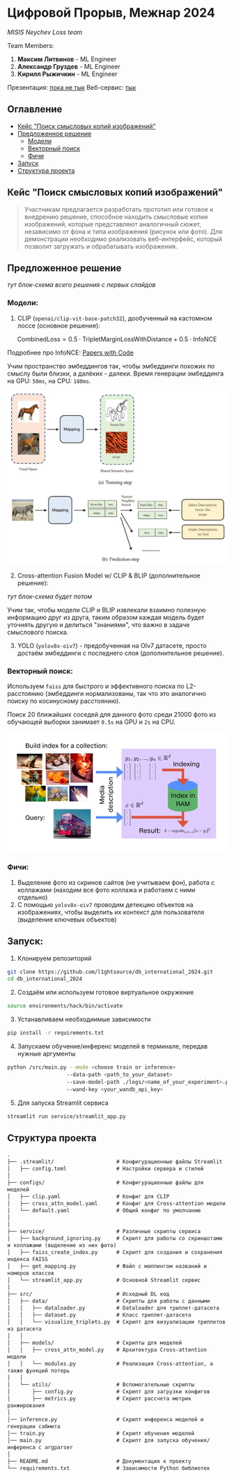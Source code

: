 # Цифровой Прорыв, Межнар 2024

*MISIS Neychev Loss team*

Team Members:
1) **Максим Литвинов** - ML Engineer
2) **Александр Груздев** - ML Engineer
3) **Кирилл Рыжичкин** - ML Engineer

Презентация: [пока не тык](google.com)
Веб-сервис: [тык](http://fotorientir.itatmisis.ru:8501/)

## Оглавление

- [Кейс "Поиск смысловых копий изображений"](##-кейс-поиск-смысловых-копий-изображений)
- [Предложенное решение](##-предложенное-решение)
  - [Модели](###-модели)
  - [Векторный поиск](###-векторный-поиск)
  - [Фичи](###-фичи)
- [Запуск](##-запуск)
- [Структура проекта](##-структура-проекта)

## Кейс "Поиск смысловых копий изображений"

> Участникам предлагается разработать прототип или готовое к внедрению решение, способное находить смысловые копии изображений, которые представляют аналогичный сюжет, независимо от фона и типа изображения (рисунок или фото). Для демонстрации необходимо реализовать веб-интерфейс, который позволит загружать и обрабатывать изображения.

## Предложенное решение

*тут блок-схема всего решения с первых слайдов*

### Модели:
1) CLIP (`openai/clip-vit-base-patch32`), дообученный на кастомном лоссе (основное решение):

$$
\text{CombinedLoss} = 0.5 \cdot \text{TripletMarginLossWithDistance} + 0.5 \cdot \text{InfoNCE}
$$

Подробнее про InfoNCE: [Papers with Code](https://paperswithcode.com/method/infonce)

Учим пространство эмбеддингов так, чтобы эмбеддинги похожих по смыслу были близки, а далёких - далеки.
Время генерации эмбеддинга на GPU: `50ms`, на CPU: `180ms`.

![clip](img/clip.webp)

2) Cross-attention Fusion Model w/ CLIP & BLIP (дополнительное решение):

*тут блок-схема будет потом*

Учим так, чтобы модели CLIP и BLIP извлекали взаимно полезную информацию друг из друга, таким образом каждая модель будет уточнять другую и делиться "знаниями", что важно в задаче смыслового поиска.

3) YOLO (`yolov8x-oiv7`) - предобученная на OIv7 датасете, просто достаём эмбеддинги с последнего слоя (дополнительное решение).

### Векторный поиск:

Используем `faiss` для быстрого и эффективного поиска по L2-расстоянию (эмбеддинги нормализованы, так что это аналогично поиску по косинусному расстоянию).

Поиск 20 ближайших соседей для данного фото среди 21000 фото из обучающей выборки занимает `0.5s` на GPU и `2s` на CPU.

![faiss](img/faiss.webp)

### Фичи:

1) Выделение фото из скринов сайтов (не учитываем фон), работа с коллажами (находим все фото коллажа и работаем с ними отдельно)
2) С помощью `yolov8x-oiv7` проводим детекцию объектов на изображениях, чтобы выделить их контекст для пользователя (выделение ключевых объектов)

## Запуск:

1) Клонируем репозиторий 
```bash
git clone https://github.com/l1ghtsource/db_international_2024.git
cd db_international_2024
```
2) Создаём или используем готовое виртуальное окружение 
```bash
source environments/hack/bin/activate
```
3) Устанавливаем необходиимые зависимости
```bash
pip install -r requirements.txt
```
4) Запускаем обучение/инференс моделей в терминале, передав нужные аргументы
```bash
python /src/main.py --mode <choose train or inference> 
                   --data-path <path_to_your_dataset> 
                   --save-model-path ./logs/<name_of_your_experiment>.pth 
                   --wand-key <your_wandb_api_key>
``` 
5) Для запуска Streamlit сервиса
```bash
streamlit run service/streamlit_app.py
```

## Структура проекта

```
.
├── .streamlit/                    # Конфигурационные файлы Streamlit
│   ├── config.toml                # Настройки сервера и стилей
│
├── configs/                       # Конфигурационные файлы для моделей
│   ├── clip.yaml                  # Конфиг для CLIP 
│   ├── cross_attn_model.yaml      # Конфиг для Cross-attention модели
│   └── default.yaml               # Общий конфиг по умолчанию
│
│
├── service/                       # Различные скрипты сервиса
│   ├── background_ignoring.py     # Скрипт для работы со скриншотами и коллажами (выделение из них фото)
│   ├── faiss_create_index.py      # Скрипт для создания и сохранения индекса FAISS
│   ├── get_mapping.py             # Файл с маппингом названий и номеров классов
│   └── streamlit_app.py           # Основной Streamlit сервис
│
├── src/                           # Исходный DL код
│   ├── data/                      # Скрипты для работы с данными
│   │   ├── dataloader.py          # Dataloader для триплет-датасета
│   │   ├── dataset.py             # Класс триплет-датасета
│   │   └── visualize_triplets.py  # Скрипт для визуализации триплетов из датасета
│   │
│   ├── models/                    # Скрипты для моделей
│   │   ├── cross_attn_model.py    # Архитектура Cross-attention модели
│   │   └── modules.py             # Реализация Cross-attention, а также функций потерь
│   │
│   └── utils/                     # Вспомогательные скрипты
│       ├── config.py              # Скрипт для загрузки конфигов
│       ├── metrics.py             # Скрипт рассчета метрик ранжирования
│     
│── inference.py                   # Скрипт инференса моделей и генерации сабмита
│── train.py                       # Скрипт обучения моделей
│── main.py                        # Скрипт для запуска обучения/инференса с argparser
│
├── README.md                      # Документация к проекту           
└── requirements.txt               # Зависимости Python библиотек
```
